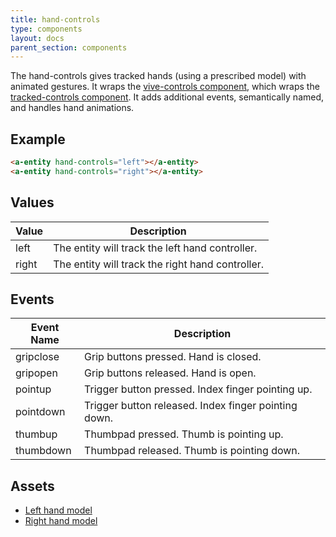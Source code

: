```yaml
---
title: hand-controls
type: components
layout: docs
parent_section: components
---
```


[tracked]: ./tracked-controls.md
[vive]: ./vive-controls.md

The hand-controls gives tracked hands (using a prescribed model) with animated
gestures. It wraps the [vive-controls component][vive], which wraps the
[tracked-controls component][tracked]. It adds additional events, semantically
named, and handles hand animations.

## Example

```html
<a-entity hand-controls="left"></a-entity>
<a-entity hand-controls="right"></a-entity>
```

## Values

| Value | Description                                      |
|-------|--------------------------------------------------|
| left  | The entity will track the left hand controller.  |
| right | The entity will track the right hand controller. |

## Events

| Event Name | Description                                          |
| ---------- | -----------                                          |
| gripclose  | Grip buttons pressed. Hand is closed.                |
| gripopen   | Grip buttons released. Hand is open.                 |
| pointup    | Trigger button pressed. Index finger pointing up.    |
| pointdown  | Trigger button released. Index finger pointing down. |
| thumbup    | Thumbpad pressed. Thumb is pointing up.              |
| thumbdown  | Thumbpad released. Thumb is pointing down.           |

## Assets

- [Left hand model](https://media.aframe.io/controllers/hands/leftHand.json)
- [Right hand model](https://media.aframe.io/controllers/hands/rightHand.json)
